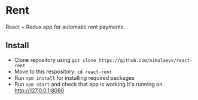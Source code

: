 # Rent

React + Redux app for automatic rent payments.

## Install
- Clone repository using `git clone https://github.com/nikolaevv/react-rent`
- Move to this respository: `cd react-rent`
- Run `npm install` for installing required packages
- Run `npm start` and check that app is working
It's running on http://127.0.0.1:8080